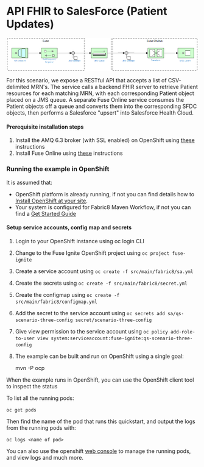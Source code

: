 # API FHIR to SalesForce (Patient Updates)

![](images/scenario-three.png "Scenario Three EIP Flow")

For this scenario, we expose a RESTful API that accepts a list of CSV-delimited MRN's.  The service calls a backend FHIR server to retrieve Patient resources for each matching MRN, with each corresponding Patient object placed on a JMS queue.  A separate Fuse Online service consumes the Patient objects off a queue and converts them into the corresponding SFDC objects, then performs a Salesforce "upsert" into Salesforce Health Cloud.

#### Prerequisite installation steps

1.  Install the AMQ 6.3 broker (with SSL enabled) on OpenShift using [these](https://access.redhat.com/documentation/en-us/red_hat_jboss_a-mq/6.3/html/red_hat_jboss_a-mq_for_openshift/get_started) instructions
2.  Install Fuse Online using [these](https://access.redhat.com/documentation/en-us/red_hat_fuse/7.0/html/integrating_applications_with_ignite/installing-on-ocp) instructions

### Running the example in OpenShift

It is assumed that:
- OpenShift platform is already running, if not you can find details how to [Install OpenShift at your site](https://docs.openshift.com/container-platform/3.9/install_config/index.html).
- Your system is configured for Fabric8 Maven Workflow, if not you can find a [Get Started Guide](https://access.redhat.com/documentation/en/red-hat-jboss-middleware-for-openshift/3/single/red-hat-jboss-fuse-integration-services-20-for-openshift/)

#### Setup service accounts, config map and secrets

1. Login to your OpenShift instance using oc login CLI
2. Change to the Fuse Ignite OpenShift project using `oc project fuse-ignite`
3. Create a service account using `oc create -f src/main/fabric8/sa.yml`
4. Create the secrets using `oc create -f src/main/fabric8/secret.yml`
5. Create the configmap using `oc create -f src/main/fabric8/configmap.yml`
6. Add the secret to the service account using `oc secrets add sa/qs-scenario-three-config secret/scenario-three-config`
7. Give view permission to the service account using `oc policy add-role-to-user view system:serviceaccount:fuse-ignite:qs-scenario-three-config`
8. The example can be built and run on OpenShift using a single goal:

    mvn -P ocp

When the example runs in OpenShift, you can use the OpenShift client tool to inspect the status

To list all the running pods:

    oc get pods

Then find the name of the pod that runs this quickstart, and output the logs from the running pods with:

    oc logs <name of pod>

You can also use the openshift [web console](https://docs.openshift.com/container-platform/3.3/getting_started/developers_console.html#developers-console-video) to manage the running pods, and view logs and much more.
